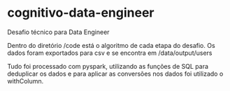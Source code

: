 # cognitivo-data-engineer
Desafio técnico para Data Engineer

Dentro do diretório /code está o algoritmo de cada etapa do desafio. Os dados foram exportados para csv e se encontra em /data/output/users

Tudo foi processado com pyspark, utilizando as funções de SQL para deduplicar os dados e para aplicar as conversões nos dados foi utilizado o withColumn.
